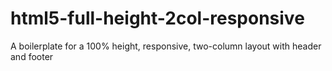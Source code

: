 html5-full-height-2col-responsive
=================================

A boilerplate for a 100% height, responsive, two-column layout with header and footer
